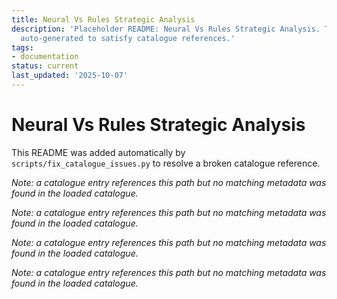 ```yaml
---
title: Neural Vs Rules Strategic Analysis
description: 'Placeholder README: Neural Vs Rules Strategic Analysis. This file was
  auto-generated to satisfy catalogue references.'
tags:
- documentation
status: current
last_updated: '2025-10-07'
---
```


# Neural Vs Rules Strategic Analysis

This README was added automatically by `scripts/fix_catalogue_issues.py` to resolve a broken catalogue reference.


*Note: a catalogue entry references this path but no matching metadata was found in the loaded catalogue.*



*Note: a catalogue entry references this path but no matching metadata was found in the loaded catalogue.*



*Note: a catalogue entry references this path but no matching metadata was found in the loaded catalogue.*



*Note: a catalogue entry references this path but no matching metadata was found in the loaded catalogue.*
